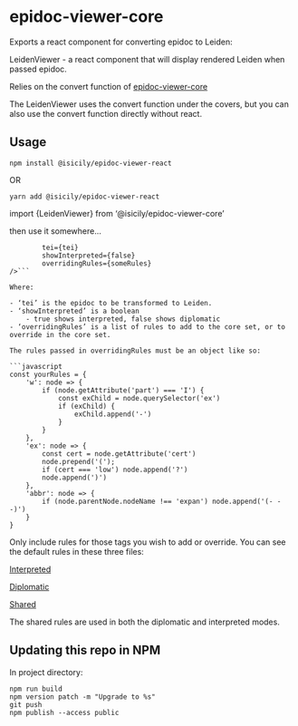 # epidoc-viewer-core

Exports a react component  for converting epidoc to Leiden: 

LeidenViewer - a react component that will display rendered Leiden when passed epidoc.

Relies on the convert function of [epidoc-viewer-core](https://github.com/ISicily/epidoc-viewer-core)

The LeidenViewer uses the convert function under the covers, but you can also use the convert function directly without react.

## Usage

```npm install @isicily/epidoc-viewer-react```

OR

```yarn add @isicily/epidoc-viewer-react```

import {LeidenViewer} from ‘@isicily/epidoc-viewer-core’

then use it somewhere...

```<LeidenViewer 
		tei={tei} 
		showInterpreted={false} 
		overridingRules={someRules} 
/>```
  
Where:

- ‘tei’ is the epidoc to be transformed to Leiden.
- ‘showInterpreted’ is a boolean 
	- true shows interpreted, false shows diplomatic
- ‘overridingRules’ is a list of rules to add to the core set, or to override in the core set.  

The rules passed in overridingRules must be an object like so:

```javascript
const yourRules = {
    'w': node => {
        if (node.getAttribute('part') === 'I') {
            const exChild = node.querySelector('ex')
            if (exChild) {
                exChild.append('-')
            }
        } 
    },
    'ex': node => {
        const cert = node.getAttribute('cert')
        node.prepend('('); 
        if (cert === 'low') node.append('?')
        node.append(')')
    },
    'abbr': node => {
        if (node.parentNode.nodeName !== 'expan') node.append('(- - -)')
    }
}
```

Only include rules for those tags you wish to add or override.  You can see the default rules in these three files:

[Interpreted](https://github.com/ISicily/epidoc-viewer-core/blob/master/src/rules.js)

[Diplomatic](https://github.com/ISicily/epidoc-viewer-core/blob/master/src/diplomaticRules.js)

[Shared](https://github.com/ISicily/epidoc-viewer-core/blob/master/src/sharedRules.js)

The shared rules are used in both the diplomatic and interpreted modes.

## Updating this repo in NPM

In project directory:

```
npm run build
npm version patch -m "Upgrade to %s"
git push
npm publish --access public
```